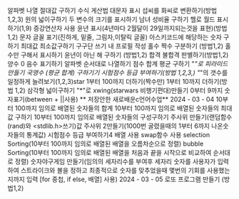 알파벳 나열
절대값 구하기
수식 게산법
대문자 표시
섭씨를 화씨로 변환하기(방법1,2,3)
원의 넓이구하기
두 변수의 크기를 표시하기
남녀 성비율 구하기
헬로 월드 표시하기(1,9)
증강연산자 사용
윤년 표시(4년마다 2월달이 29일까지되는것을 표현)(방법1,2)
문자 글꼴 표기(진하게, 밑줄, 그림자,이탈릭 글꼴)
아스키코드에 해당하는 숫자 구하기
최대값 최소값구하기
구구단 쓰기
내 프로필 작성
홀수 짝수 구분하기 (방법1,2)
홀수만 구해서 표시하기
윤년이 아닌 해 구하기 (방법1,2)
합격 불합격 판별하기(방법1,2)
양수 0 음수 표기하기
알파벳 순서대로 나열하기
점수 합계 평균 구하기
"*"로 피라미드만들기
국영수 (평균 합계) 구하기기
시험점수 등급 부여하기(방법 1,2,3,)
"*"의 갯수를 일정하게 늘려보기(1,2,3)star
1부터 100까지 더하기(짝수만)
1부터 10까지 더하기(방법 1,2)
삼각형 넓이구하기
"*"로 xwing(starwars 비행기편대)만들기
0부터 9까지 숫자표기(between +  ||사용)
                        ** 저장안한 새로배운c언어수업**
                        2024 - 03 - 04
10부터 100까지 임의로 배열된 숫자들의 합계
10부터 100까지 임의로 배열된 숫자들의 최대값 구하기
10부터 100까지 임의로 배열된 숫자들의 구성구하기
주사위 만들기(랜덤함수(rand)와 <stdlib.h>쓰기)값
주사위 2만들기(1000번 굴렸을때의 1부터 6까지 나온숫자들의 통계값)
시험점수 등급 부여하기4 배열 사용
swap함수 사용
selection Sorting(10부터 100까지 임의로 배열된 배열을 오름차순으로 정렬)
bubble Sorting(10부터 100까지 임의로 배열된 배열을 처음과 끝을 시작으로 비교하여 순서대로 정렬)
숫자야구게임 만들기(임의의 세자리수를 부여후 세자리 숫자를 사용자가 입력하여 스트라이크와 볼을 정하고 최종적으로 숫자를 맞추었을때 몇번의 기회를 사용했는지까지 입력 [for 중첩, if else, 배열] 사용)
                    2024 - 03 - 05
로또 프로그램 만들기 (방법1,2)